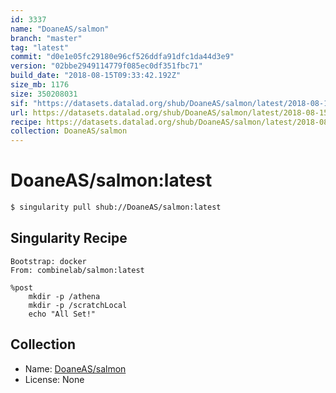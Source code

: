 ```yaml
---
id: 3337
name: "DoaneAS/salmon"
branch: "master"
tag: "latest"
commit: "d0e1e05fc29180e96cf526ddfa91dfc1da44d3e9"
version: "02bbe2949114779f085ec0df351fbc71"
build_date: "2018-08-15T09:33:42.192Z"
size_mb: 1176
size: 350208031
sif: "https://datasets.datalad.org/shub/DoaneAS/salmon/latest/2018-08-15-d0e1e05f-02bbe294/02bbe2949114779f085ec0df351fbc71.simg"
url: https://datasets.datalad.org/shub/DoaneAS/salmon/latest/2018-08-15-d0e1e05f-02bbe294/
recipe: https://datasets.datalad.org/shub/DoaneAS/salmon/latest/2018-08-15-d0e1e05f-02bbe294/Singularity
collection: DoaneAS/salmon
---
```


# DoaneAS/salmon:latest

```bash
$ singularity pull shub://DoaneAS/salmon:latest
```

## Singularity Recipe

```singularity
Bootstrap: docker
From: combinelab/salmon:latest

%post
    mkdir -p /athena
    mkdir -p /scratchLocal
    echo "All Set!"
```

## Collection

 - Name: [DoaneAS/salmon](https://github.com/DoaneAS/salmon)
 - License: None

